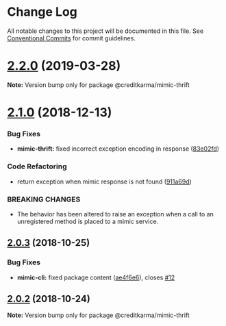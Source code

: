 # Change Log

All notable changes to this project will be documented in this file.
See [Conventional Commits](https://conventionalcommits.org) for commit guidelines.

<a name="2.2.0"></a>
# [2.2.0](https://github.com/creditkarma/Mimic/tree/master/packages/mimic-thrift/compare/v2.1.0...v2.2.0) (2019-03-28)

**Note:** Version bump only for package @creditkarma/mimic-thrift





<a name="2.1.0"></a>
# [2.1.0](https://github.com/creditkarma/Mimic/tree/master/packages/mimic-thrift/compare/v2.0.3...v2.1.0) (2018-12-13)


### Bug Fixes

* **mimic-thrift:** fixed incorrect exception encoding in response ([83e02fd](https://github.com/creditkarma/Mimic/tree/master/packages/mimic-thrift/commit/83e02fd))


### Code Refactoring

* return exception when mimic response is not found ([911a69d](https://github.com/creditkarma/Mimic/tree/master/packages/mimic-thrift/commit/911a69d))


### BREAKING CHANGES

* The behavior has been altered to raise an exception when a call to an unregistered method is placed to a mimic service.





<a name="2.0.3"></a>
## [2.0.3](https://github.com/creditkarma/Mimic/tree/master/packages/mimic-thrift/compare/v2.0.2...v2.0.3) (2018-10-25)


### Bug Fixes

* **mimic-cli:** fixed package content ([ae4f6e6](https://github.com/creditkarma/Mimic/tree/master/packages/mimic-thrift/commit/ae4f6e6)), closes [#12](https://github.com/creditkarma/Mimic/tree/master/packages/mimic-thrift/issues/12)





<a name="2.0.2"></a>
## [2.0.2](https://github.com/creditkarma/Mimic/tree/master/packages/mimic-thrift/compare/v2.0.0...v2.0.2) (2018-10-24)

**Note:** Version bump only for package @creditkarma/mimic-thrift
